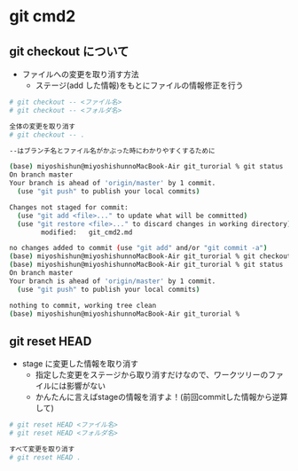 # git cmd2

## git checkout について

- ファイルへの変更を取り消す方法
  - ステージ(add した情報)をもとにファイルの情報修正を行う

```sh
# git checkout -- <ファイル名>
# git checkout -- <フォルダ名>

全体の変更を取り消す
# git checkout -- .

--はブランチ名とファイル名がかぶった時にわかりやすくするために
```

```sh
(base) miyoshishun@miyoshishunnoMacBook-Air git_turorial % git status
On branch master
Your branch is ahead of 'origin/master' by 1 commit.
  (use "git push" to publish your local commits)

Changes not staged for commit:
  (use "git add <file>..." to update what will be committed)
  (use "git restore <file>..." to discard changes in working directory)
        modified:   git_cmd2.md

no changes added to commit (use "git add" and/or "git commit -a")
(base) miyoshishun@miyoshishunnoMacBook-Air git_turorial % git checkout -- git_cmd2.md
(base) miyoshishun@miyoshishunnoMacBook-Air git_turorial % git status
On branch master
Your branch is ahead of 'origin/master' by 1 commit.
  (use "git push" to publish your local commits)

nothing to commit, working tree clean
(base) miyoshishun@miyoshishunnoMacBook-Air git_turorial %
```

## git reset HEAD

- stage に変更した情報を取り消す
  - 指定した変更をステージから取り消すだけなので、ワークツリーのファイルには影響がない
  - かんたんに言えばstageの情報を消すよ！(前回commitした情報から逆算して)


```sh
# git reset HEAD <ファイル名>
# git reset HEAD <フォルダ名>

すべて変更を取り消す
# git reset HEAD .
```
